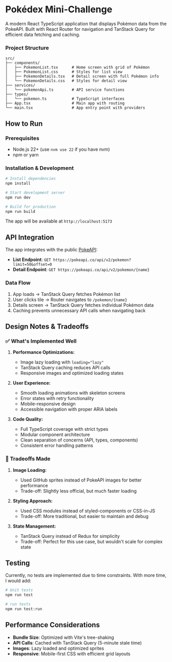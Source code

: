 # Pokédex Mini-Challenge

A modern React TypeScript application that displays Pokémon data from the PokeAPI. Built with React Router for navigation and TanStack Query for efficient data fetching and caching. 

### Project Structure
```
src/
├── components/
│   ├── PokemonList.tsx      # Home screen with grid of Pokémon
│   ├── PokemonList.css      # Styles for list view
│   ├── PokemonDetails.tsx   # Detail screen with full Pokémon info
│   └── PokemonDetails.css   # Styles for detail view
├── services/
│   └── pokemonApi.ts        # API service functions
├── types/
│   └── pokemon.ts           # TypeScript interfaces
├── App.tsx                  # Main app with routing
└── main.tsx                 # App entry point with providers
```

## How to Run

### Prerequisites
- Node.js 22+ (use `nvm use 22` if you have nvm)
- npm or yarn

### Installation & Development

```bash
# Install dependencies
npm install

# Start development server
npm run dev

# Build for production
npm run build
```

The app will be available at `http://localhost:5173`

## API Integration

The app integrates with the public [PokeAPI](https://pokeapi.co/): 

- **List Endpoint**: `GET https://pokeapi.co/api/v2/pokemon?limit=50&offset=0`
- **Detail Endpoint**: `GET https://pokeapi.co/api/v2/pokemon/{name}`

### Data Flow
1. App loads → TanStack Query fetches Pokémon list
2. User clicks tile → Router navigates to `/pokemon/{name}`
3. Details screen → TanStack Query fetches individual Pokémon data
4. Caching prevents unnecessary API calls when navigating back

## Design Notes & Tradeoffs

### ✅ What's Implemented Well

1. **Performance Optimizations:**
   - Image lazy loading with `loading="lazy"`
   - TanStack Query caching reduces API calls
   - Responsive images and optimized loading states

2. **User Experience:**
   - Smooth loading animations with skeleton screens
   - Error states with retry functionality
   - Mobile-responsive design
   - Accessible navigation with proper ARIA labels

3. **Code Quality:**
   - Full TypeScript coverage with strict types
   - Modular component architecture
   - Clean separation of concerns (API, types, components)
   - Consistent error handling patterns

### 🔄 Tradeoffs Made

1. **Image Loading:**
   - Used GitHub sprites instead of PokeAPI images for better performance
   - Trade-off: Slightly less official, but much faster loading

2. **Styling Approach:**
   - Used CSS modules instead of styled-components or CSS-in-JS
   - Trade-off: More traditional, but easier to maintain and debug

3. **State Management:**
   - TanStack Query instead of Redux for simplicity
   - Trade-off: Perfect for this use case, but wouldn't scale for complex state

## Testing

Currently, no tests are implemented due to time constraints. With more time, I would add:

```bash
# Unit tests
npm run test

# run tests  
npm run test:run
```

## Performance Considerations

- **Bundle Size**: Optimized with Vite's tree-shaking
- **API Calls**: Cached with TanStack Query (5-minute stale time)
- **Images**: Lazy loaded and optimized sprites
- **Responsive**: Mobile-first CSS with efficient grid layouts
